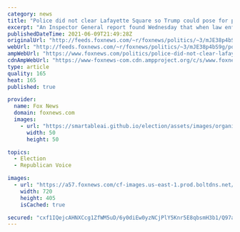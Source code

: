```yaml
---
category: news
title: "Police did not clear Lafayette Square so Trump could pose for photo with the Bible, IG says"
excerpt: "An Inspector General report found Wednesday that when law enforcement cleared Lafayette Park in front of the White House last June, security was the top priority – not a photo opportunity for Donald Trump."
publishedDateTime: 2021-06-09T21:49:28Z
originalUrl: "http://feeds.foxnews.com/~r/foxnews/politics/~3/mJE38p4bS9g/police-did-not-clear-lafayette-square-so-trump-could-pose-for-photo-with-the-bible-report-says"
webUrl: "http://feeds.foxnews.com/~r/foxnews/politics/~3/mJE38p4bS9g/police-did-not-clear-lafayette-square-so-trump-could-pose-for-photo-with-the-bible-report-says"
ampWebUrl: "https://www.foxnews.com/politics/police-did-not-clear-lafayette-square-so-trump-could-pose-for-photo-with-the-bible-report-says.amp"
cdnAmpWebUrl: "https://www-foxnews-com.cdn.ampproject.org/c/s/www.foxnews.com/politics/police-did-not-clear-lafayette-square-so-trump-could-pose-for-photo-with-the-bible-report-says.amp"
type: article
quality: 165
heat: 165
published: true

provider:
  name: Fox News
  domain: foxnews.com
  images:
    - url: "https://smartableai.github.io/election/assets/images/organizations/foxnews.com-50x50.jpg"
      width: 50
      height: 50

topics:
  - Election
  - Republican Voice

images:
  - url: "https://a57.foxnews.com/cf-images.us-east-1.prod.boltdns.net/v1/static/694940094001/66fb34b2-88ee-4794-a45c-0dd47703dce0/d2addf7e-d6f7-4cd9-ad3a-c9109e8796c6/1280x720/match/720/405/image.jpg?ve=1&tl=1"
    width: 720
    height: 405
    isCached: true

secured: "cxf1IQejcAHNXCcg1ZfWM5uD/6y0diEw0yzNCjPlY5Knr5E8qbsmH3b1/Q97a3VlGQeMSzWOCBh1saXECXp5AwWUE+YATi7pz4rN1XKiWPcw5HmQab4SzjRFGLlyyWfXCar+2h96GpUsszBZwljmV80YkUMWO0IpOFhAsye2EFmh7g7+XJe8G4CnqQUDC9YkHlGtFTOz1wS3CyiLpq+c9WL2vri1nZcHQcJH6J+/LKDbtCSey3+My0/Sv7EmZIIcZoN7B0XV5AMLe/hIhej5fY1Hj+qXqNrs9CL35+SMYQUW03I3S014k2IScTlsg9LGTfR6T2o7YHkap8Qv1ck2qq4rA9G2znFZO5baTWqQwhs=;6L51fmxhb56SlERF0oqvSA=="
---
```


